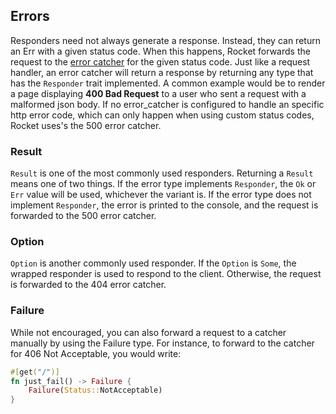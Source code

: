 ## Errors
Responders need not always generate a response. Instead, they can return an
Err with a given status code. When this happens, Rocket forwards the request
to the [error catcher](error_catcher.md) for the given status code. Just like a
request handler, an error catcher will return a response by returning any type 
that has the `Responder` trait implemented. A common example would be to render
a page displaying **400 Bad Request** to a user who sent a request with a 
malformed json body. If no error_catcher is configured to handle an specific 
http error code, which can only happen when using custom status codes, Rocket
uses's the 500 error catcher.

### Result
`Result` is one of the most commonly used responders. Returning a `Result` means
one of two things. If the error type implements `Responder`, the `Ok` or `Err`
value will be used, whichever the variant is. If the error type does not
implement `Responder`, the error is printed to the console, and the request is
forwarded to the 500 error catcher.

### Option
`Option` is another commonly used responder. If the `Option` is `Some`, the wrapped
responder is used to respond to the client. Otherwise, the request is
forwarded to the 404 error catcher.

### Failure
While not encouraged, you can also forward a request to a catcher manually by
using the Failure type. For instance, to forward to the catcher for 406 Not
Acceptable, you would write:

```rust
#[get("/")]
fn just_fail() -> Failure {
    Failure(Status::NotAcceptable)
}
```